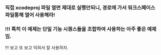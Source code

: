 ###  직접 xcodeproj 파일 열면 제대로 실행안되니, 경로에 가서 워크스페이스 파일통해 열어 사용해라!

### !!! 특히 이 예제는 단일 기능 시퀀스들을 조합하여 사용하는 아주 좋은 예제임.
!!! 보고 또 보고 익혀서 잘 사용하자.
